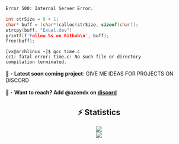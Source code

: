 ```apache
Error 500: Internal Server Error.
```
```c
int strSize = 8 + 1;
char* buff = (char*)calloc(strSize, sizeof(char));
strcpy(buff, "Exual.dev")
printf(f'Follow %s on Github\n', buff);
free(buff);
```
```terminal
[vx@archlinux ~]$ gcc time.c
cc1: fatal error: time.c: No such file or directory
compilation terminated.
```

📂・**Latest soon coming project**: GIVE ME IDEAS FOR PROJECTS ON DISCORD


📩・**Want to reach? Add @azendx on [discord](https://discord.com/users/1344733728567464097)**

<div align="center">
    <h2 align="center">⚡ Statistics</h2>
    <div>
        <img src="https://github-readme-stats.vercel.app/api?username=aztral-xyz&show_icons=true&bg_color=00000000">
    </div>
    <div>
        <img src="http://github-readme-streak-stats.herokuapp.com?user=aztral-xyz&theme=tokyonight_duo&hide_border=true&mode=weekly">
    </div>
</div>


